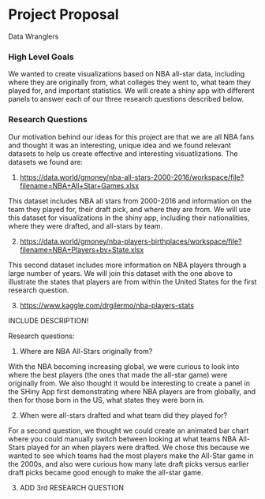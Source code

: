 Project Proposal
================
Data Wranglers

### High Level Goals

We wanted to create visualizations based on NBA all-star data, including
where they are originally from, what colleges they went to, what team
they played for, and important statistics. We will create a shiny app
with different panels to answer each of our three research questions
described below.

### Research Questions

Our motivation behind our ideas for this project are that we are all NBA
fans and thought it was an interesting, unique idea and we found
relevant datasets to help us create effective and interesting
visuatlizations. The datasets we found are:

1.  <https://data.world/gmoney/nba-all-stars-2000-2016/workspace/file?filename=NBA+All+Star+Games.xlsx>

This dataset includes NBA all stars from 2000-2016 and information on
the team they played for, their draft pick, and where they are from. We
will use this dataset for visualizations in the shiny app, including
their nationalities, where they were drafted, and all-stars by team.

2.  <https://data.world/gmoney/nba-players-birthplaces/workspace/file?filename=NBA+Players+by+State.xlsx>

This second dataset includes more information on NBA players through a
large number of years. We will join this dataset with the one above to
illustrate the states that players are from within the United States for
the first research question.

3.  <https://www.kaggle.com/drgilermo/nba-players-stats>

INCLUDE DESCRIPTION!

Research questions:

1.  Where are NBA All-Stars originally from?

With the NBA becoming increasing global, we were curious to look into
where the best players (the ones that made the all-star game) were
originally from. We also thought it would be interesting to create a
panel in the SHiny App first demonstrating where NBA players are from
globally, and then for those born in the US, what states they were born
in.

2.  When were all-stars drafted and what team did they played for?

For a second question, we thought we could create an animated bar chart
where you could manually switch between looking at what teams NBA
All-Stars played for an when players were drafted. We chose this because
we wanted to see which teams had the most players make the All-Star game
in the 2000s, and also were curious how many late draft picks versus
earlier draft picks became good enough to make the all-star game.

3.  ADD 3rd RESEARCH QUESTION

